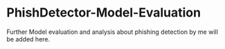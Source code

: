 # PhishDetector-Model-Evaluation
Further Model evaluation and analysis about phishing detection by me will be added here.
